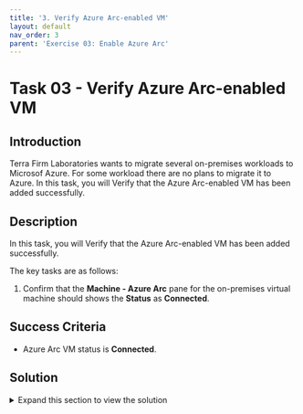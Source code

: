 ```yaml
---
title: '3. Verify Azure Arc-enabled VM'
layout: default
nav_order: 3
parent: 'Exercise 03: Enable Azure Arc'
---
```


# Task 03 - Verify Azure Arc-enabled VM

## Introduction

Terra Firm Laboratories wants to migrate several on-premises workloads to Microsof Azure. For some workload there are no plans to migrate it to Azure. In this task, you will Verify that the Azure Arc-enabled VM has been added successfully.

## Description

In this task, you will Verify that the Azure Arc-enabled VM has been added successfully.

The key tasks are as follows:
1. Confirm that the **Machine - Azure Arc** pane for the on-premises virtual machine should shows the **Status** as **Connected**. 

## Success Criteria

* Azure Arc VM status is **Connected**.

## Solution

<details markdown="block">
<summary>Expand this section to view the solution</summary>

1. In the Azure Portal, navigate to the Resource Group for the lab.

   
2. Scroll down and locate the Azure resource of type **Machine - Azure Arc**. and select it.

3. This is the **Machine - Azure Arc** pane for the on-premises virtual machine that was just Azure Arc-enabled. The **Status** shows **Connected** to signify that the Azure Arc-enabled virtual machine is connected to Azure. Also, notice that the **Computer Name** and **Operating System** of the virtual machine are displayed.

4. From here, there are several **Azure Arc** capabilities available to use for managing the Azure Arc-enabled virtual machine.

5. Select **Extensions** under **Settings**. This is where you can install Extensions on the Azure Arc-enabled virtual machine. For example, the **Custom script for linux - Azure Arc** extension can be used to download scripts and files from Azure storage and launch a script on the machine.